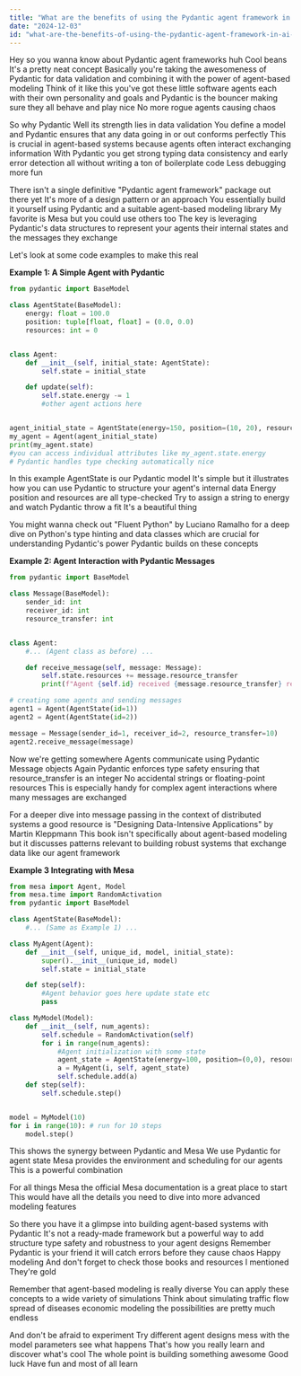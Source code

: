 ```yaml
---
title: "What are the benefits of using the Pydantic agent framework in AI development?"
date: "2024-12-03"
id: "what-are-the-benefits-of-using-the-pydantic-agent-framework-in-ai-development"
---
```


Hey so you wanna know about Pydantic agent frameworks huh  Cool beans  It's a pretty neat concept  Basically you're taking the awesomeness of Pydantic for data validation and combining it with the power of agent-based modeling  Think of it like this you've got these little software agents each with their own personality and goals and Pydantic is the bouncer making sure they all behave and play nice  No more rogue agents causing chaos  

So why Pydantic  Well its strength lies in data validation  You define a model and Pydantic ensures that any data going in or out conforms perfectly  This is crucial in agent-based systems because agents often interact exchanging information  With Pydantic you get strong typing data consistency and early error detection all without writing a ton of boilerplate code  Less debugging more fun  

There isn't a single definitive "Pydantic agent framework" package out there yet  It's more of a design pattern or an approach  You essentially build it yourself using Pydantic and a suitable agent-based modeling library  My favorite is Mesa but you could use others too  The key is leveraging Pydantic's data structures to represent your agents their internal states and the messages they exchange


Let's look at some code examples to make this real  


**Example 1: A Simple Agent with Pydantic**

```python
from pydantic import BaseModel

class AgentState(BaseModel):
    energy: float = 100.0
    position: tuple[float, float] = (0.0, 0.0)
    resources: int = 0


class Agent:
    def __init__(self, initial_state: AgentState):
        self.state = initial_state

    def update(self):
        self.state.energy -= 1 
        #other agent actions here 


agent_initial_state = AgentState(energy=150, position=(10, 20), resources=5)
my_agent = Agent(agent_initial_state)
print(my_agent.state)
#you can access individual attributes like my_agent.state.energy 
# Pydantic handles type checking automatically nice
```

In this example AgentState is our Pydantic model  It's simple but it illustrates how you can use Pydantic to structure your agent's internal data  Energy position and resources are all type-checked  Try to assign a string to energy and watch Pydantic throw a fit  It's a beautiful thing

You might wanna check out "Fluent Python" by Luciano Ramalho for a deep dive on Python's type hinting and data classes which are crucial for understanding Pydantic's power   Pydantic builds on these concepts


**Example 2: Agent Interaction with Pydantic Messages**

```python
from pydantic import BaseModel

class Message(BaseModel):
    sender_id: int
    receiver_id: int
    resource_transfer: int


class Agent:
    #... (Agent class as before) ...

    def receive_message(self, message: Message):
        self.state.resources += message.resource_transfer
        print(f"Agent {self.id} received {message.resource_transfer} resources")

# creating some agents and sending messages
agent1 = Agent(AgentState(id=1))
agent2 = Agent(AgentState(id=2))

message = Message(sender_id=1, receiver_id=2, resource_transfer=10)
agent2.receive_message(message)
```

Now we're getting somewhere  Agents communicate using Pydantic Message objects  Again Pydantic enforces type safety ensuring that resource_transfer is an integer  No accidental strings or floating-point resources  This is especially handy for complex agent interactions where many messages are exchanged

For a deeper dive into message passing in the context of distributed systems a good resource is "Designing Data-Intensive Applications" by Martin Kleppmann  This book isn't specifically about agent-based modeling but it discusses patterns relevant to building robust systems that exchange data like our agent framework

**Example 3 Integrating with Mesa**

```python
from mesa import Agent, Model
from mesa.time import RandomActivation
from pydantic import BaseModel

class AgentState(BaseModel):
    #... (Same as Example 1) ...

class MyAgent(Agent):
    def __init__(self, unique_id, model, initial_state):
        super().__init__(unique_id, model)
        self.state = initial_state

    def step(self):
        #Agent behavior goes here update state etc
        pass

class MyModel(Model):
    def __init__(self, num_agents):
        self.schedule = RandomActivation(self)
        for i in range(num_agents):
            #Agent initialization with some state
            agent_state = AgentState(energy=100, position=(0,0), resources = 0)
            a = MyAgent(i, self, agent_state)
            self.schedule.add(a)
    def step(self):
        self.schedule.step()


model = MyModel(10)
for i in range(10): # run for 10 steps
    model.step()
```

This shows the synergy between Pydantic and Mesa  We use Pydantic for agent state  Mesa provides the environment and scheduling for our agents  This is a powerful combination

For all things Mesa  the official Mesa documentation is a great place to start  This would have all the details you need to dive into more advanced modeling features


So there you have it a glimpse into building agent-based systems with Pydantic  It's not a ready-made framework but a powerful way to add structure type safety and robustness to your agent designs  Remember Pydantic is your friend  it will catch errors before they cause chaos  Happy modeling  And don't forget to check those books and resources I mentioned  They're gold


Remember that agent-based modeling is really diverse  You can apply these concepts to a wide variety of simulations  Think about simulating traffic flow  spread of diseases  economic modeling  the possibilities are pretty much endless


And don't be afraid to experiment  Try different agent designs  mess with the model parameters  see what happens  That's how you really learn and discover what's cool  The whole point is building something awesome  Good luck  Have fun  and most of all  learn

